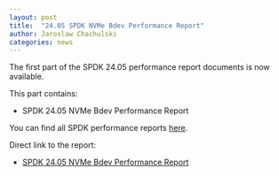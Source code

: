 ```yaml
---
layout: post
title:  "24.05 SPDK NVMe Bdev Performance Report"
author: Jaroslaw Chachulski
categories: news
---
```


The first part of the SPDK 24.05 performance report documents is now available.

This part contains:

* SPDK 24.05 NVMe Bdev Performance Report

You can find all SPDK performance reports [here](https://spdk.io/doc/performance_reports.html).

Direct link to the report:

- [SPDK 24.05 NVMe Bdev Performance Report](https://ci.spdk.io/download/performance-reports/SPDK_nvme_bdev_perf_report_2405.pdf)
